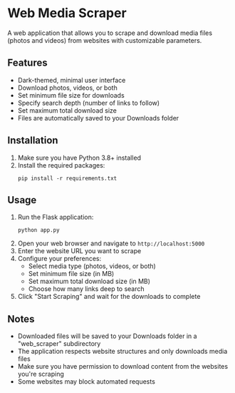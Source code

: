 # Web Media Scraper

A web application that allows you to scrape and download media files (photos and videos) from websites with customizable parameters.

## Features

- Dark-themed, minimal user interface
- Download photos, videos, or both
- Set minimum file size for downloads
- Specify search depth (number of links to follow)
- Set maximum total download size
- Files are automatically saved to your Downloads folder

## Installation

1. Make sure you have Python 3.8+ installed
2. Install the required packages:
   ```
   pip install -r requirements.txt
   ```

## Usage

1. Run the Flask application:
   ```
   python app.py
   ```
2. Open your web browser and navigate to `http://localhost:5000`
3. Enter the website URL you want to scrape
4. Configure your preferences:
   - Select media type (photos, videos, or both)
   - Set minimum file size (in MB)
   - Set maximum total download size (in MB)
   - Choose how many links deep to search
5. Click "Start Scraping" and wait for the downloads to complete

## Notes

- Downloaded files will be saved to your Downloads folder in a "web_scraper" subdirectory
- The application respects website structures and only downloads media files
- Make sure you have permission to download content from the websites you're scraping
- Some websites may block automated requests
